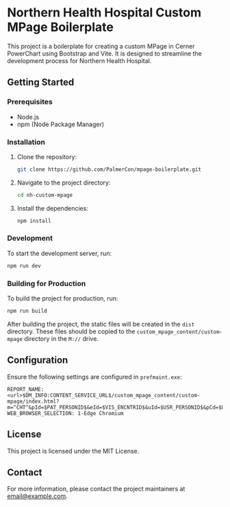 # Northern Health Hospital Custom MPage Boilerplate

This project is a boilerplate for creating a custom MPage in Cerner PowerChart using Bootstrap and Vite. It is designed to streamline the development process for Northern Health Hospital.

## Getting Started

### Prerequisites

- Node.js
- npm (Node Package Manager)

### Installation

1. Clone the repository:
    ```sh
    git clone https://github.com/PalmerCon/mpage-boilerplate.git
    ```
2. Navigate to the project directory:
    ```sh
    cd nh-custom-mpage
    ```
3. Install the dependencies:
    ```sh
    npm install
    ```

### Development

To start the development server, run:
```sh
npm run dev
```

### Building for Production

To build the project for production, run:
```sh
npm run build
```

After building the project, the static files will be created in the `dist` directory. These files should be copied to the `custom_mpage_content/custom-mpage` directory in the `M://` drive.


## Configuration

Ensure the following settings are configured in `prefmaint.exe`:

```
REPORT_NAME: <url>$DM_INFO:CONTENT_SERVICE_URL$/custom_mpage_content/custom-mpage/index.html?m=^CHT^&pId=$PAT_PERSONID$&eId=$VIS_ENCNTRID$&uId=$USR_PERSONID$&pCd=$USR_PositionCd$&ppr=$PAT_PPRCode$&app=^$APP_AppName$^
WEB_BROWSER_SELECTION: 1-Edge Chromium
```

## License

This project is licensed under the MIT License.

## Contact

For more information, please contact the project maintainers at [email@example.com](mailto:email@example.com).

